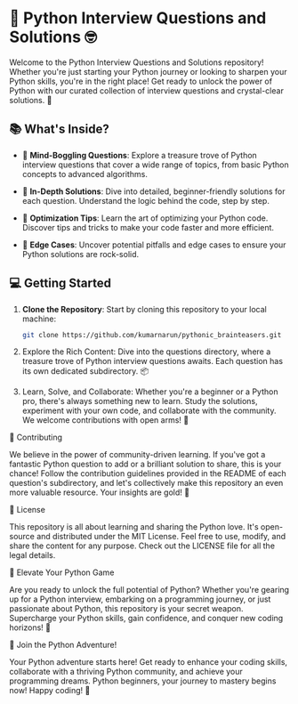 # 🐍 Python Interview Questions and Solutions 🤓

Welcome to the Python Interview Questions and Solutions repository! Whether you're just starting your Python journey or looking to sharpen your Python skills, you're in the right place! Get ready to unlock the power of Python with our curated collection of interview questions and crystal-clear solutions. 🚀

## 📚 What's Inside?

- 🤯 **Mind-Boggling Questions**: Explore a treasure trove of Python interview questions that cover a wide range of topics, from basic Python concepts to advanced algorithms.

- 🧐 **In-Depth Solutions**: Dive into detailed, beginner-friendly solutions for each question. Understand the logic behind the code, step by step.

- 🚀 **Optimization Tips**: Learn the art of optimizing your Python code. Discover tips and tricks to make your code faster and more efficient.

- 🤖 **Edge Cases**: Uncover potential pitfalls and edge cases to ensure your Python solutions are rock-solid.

## 💻 Getting Started

1. **Clone the Repository**: Start by cloning this repository to your local machine:
   ```bash
   git clone https://github.com/kumarnarun/pythonic_brainteasers.git

1. Explore the Rich Content: Dive into the questions directory, where a treasure trove of Python interview questions awaits. Each question has its own dedicated subdirectory. 📦

2. Learn, Solve, and Collaborate: Whether you're a beginner or a Python pro, there's always something new to learn. Study the solutions, experiment with your own code, and collaborate with the community. We welcome contributions with open arms! 🤝

🎯 Contributing

We believe in the power of community-driven learning. If you've got a fantastic Python question to add or a brilliant solution to share, this is your chance! Follow the contribution guidelines provided in the README of each question's subdirectory, and let's collectively make this repository an even more valuable resource. Your insights are gold! 💎

📄 License

This repository is all about learning and sharing the Python love. It's open-source and distributed under the MIT License. Feel free to use, modify, and share the content for any purpose. Check out the LICENSE file for all the legal details.

🚀 Elevate Your Python Game

Are you ready to unlock the full potential of Python? Whether you're gearing up for a Python interview, embarking on a programming journey, or just passionate about Python, this repository is your secret weapon. Supercharge your Python skills, gain confidence, and conquer new coding horizons! 🌠

🌟 Join the Python Adventure!

Your Python adventure starts here! Get ready to enhance your coding skills, collaborate with a thriving Python community, and achieve your programming dreams. Python beginners, your journey to mastery begins now! Happy coding! 🎈



